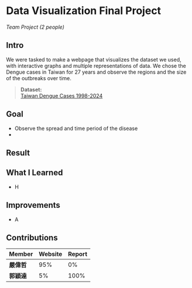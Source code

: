# Data Visualization Final Project
*Team Project (2 people)*
## Intro
We were tasked to make a webpage that visualizes the dataset we used, with interactive graphs and multiple representations of data. We chose the Dengue cases in Taiwan for 27 years and observe the regions and the size of the outbreaks over time.

>**Dataset:**  
[Taiwan Dengue Cases 1998-2024](https://www.kaggle.com/datasets/taweilo/taiwan-dengue-daily-confirmed-cases-1998-2024)  

## Goal
- Observe the spread and time period of the disease
- 

## Result


## What I Learned
- H

## Improvements
- A

## Contributions
| Member    | Website | Report |
| ------    | ------- | -----  |
| **嚴偉哲** | 95%     | 0%     |
| **郭穎達** | 5%      | 100%   |